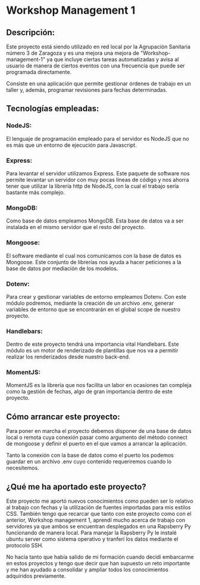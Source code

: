 # Workshop Management 1

## Descripción:

Este proyecto está siendo utilizado en red local por la Agrupación Sanitaria número 3 de Zaragoza y es una mejora una mejora de "Workshop-management-1" ya que incluye ciertas tareas automatizadas y avisa al usuario de manera de ciertos eventos con una frecuencia que puede ser programada directamente.

Consiste en una aplicación que permite gestionar órdenes de trabajo en un taller y, además, programar revisiones para fechas determinadas.

## Tecnologías empleadas:

### NodeJS:

El lenguaje de programación empleado para el servidor es NodeJS que no es más que un entorno de ejecución para Javascript.

### Express:

Para levantar el servidor utilizamos Express. Este paquete de software nos permite levantar un servidor con muy pocas líneas de código y nos ahorra tener que utilizar la librería http de NodeJS, con la cual el trabajo sería bastante más complejo.

### MongoDB:

Como base de datos empleamos MongoDB. Esta base de datos va a ser instalada en el mismo servidor que el resto del proyecto.

### Mongoose:

El software mediante el cual nos comunicamos con la base de datos es Mongoose. Este conjunto de librerías nos ayuda a hacer peticiones a la base de datos por mediación de los modelos.

### Dotenv:

Para crear y gestionar variables de entorno empleamos Dotenv. Con este módulo podremos, mediante la creación de un archivo .env, generar variables de entorno que se encontrarán en el global scope de nuestro proyecto.

### Handlebars:

Dentro de este proyecto tendrá una importancia vital Handlebars. Este módulo es un motor de renderizado de plantillas que nos va a permitir realizar los renderizados desde nuestro back-end.

### MomentJS:

MomentJS es la librería que nos facilita un labor en ocasiones tan compleja como la gestión de fechas, algo de gran importancia dentro de este proyecto.

## Cómo arrancar este proyecto:

Para poner en marcha el proyecto debemos disponer de una base de datos local o remota cuya conexión pasar como argumento del método connect de mongoose y definir el puerto en el que vamos a arrancar la aplicación.

Tanto la conexión con la base de datos como el puerto los podemos guardar en un archivo .env cuyo contenido requeriremos cuando lo necesitemos.

## ¿Qué me ha aportado este proyecto?

Este proyecto me aportó nuevos conocimientos como pueden ser lo relativo al trabajo con fechas y la utilización de fuentes importadas para mis estilos CSS. También tengo que recarcar que tanto con este proyecto como con el anterior, Workshop management 1, aprendí mucho acerca de trabajo con servidores ya que ambos se encuentran desplegados en una Rapsberry Py funcionando de manera local. Para manejar la Rapsberry Py le instalé ubuntu server como sistema operativo y tranferí los datos mediante el protocolo SSH.

No hacía tanto que había salido de mi formación cuando decidí embarcarme en estos proyectos y tengo que decir que han supuesto un reto importante y me han ayudado a consolidar y ampliar todos los conocimientos adquiridos previamente.
